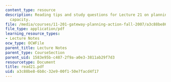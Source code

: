 ```yaml
---
content_type: resource
description: Reading tips and study questions for Lecture 21 on planning and civic
  capacity.
file: /media/courses/11-201-gateway-planning-action-fall-2007/a3c88be86b8c32e900f150e7facd4f17_read21.pdf
file_type: application/pdf
learning_resource_types:
- Lecture Notes
ocw_type: OCWFile
parent_title: Lecture Notes
parent_type: CourseSection
parent_uid: 1583e95b-c487-2f9a-a0e3-3811ab29f7d3
resourcetype: Document
title: read21.pdf
uid: a3c88be8-6b8c-32e9-00f1-50e7facd4f17
---
```

